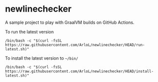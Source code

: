 # newlinechecker

A sample project to play with GraalVM builds on GitHub Actions.

To run the latest version

`/bin/bash -c "$(curl -fsSL https://raw.githubusercontent.com/ArloL/newlinechecker/HEAD/run-latest.sh)"`

To install the latest version to `~/bin/`

`/bin/bash -c "$(curl -fsSL https://raw.githubusercontent.com/ArloL/newlinechecker/HEAD/install-latest.sh)"`

